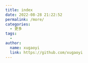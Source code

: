 ```yaml
---
title: index
date: 2022-08-28 21:22:52
permalink: /more/
categories:
  - 更多
tags:
  - 
author: 
  name: xugaoyi
  link: https://github.com/xugaoyi
---
```

